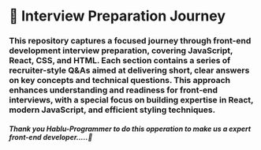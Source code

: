 <h1>📘 Interview Preparation Journey</h1>
<h3>This repository captures a focused journey through front-end development interview preparation, covering JavaScript, React, CSS, and HTML. Each section contains a series of recruiter-style Q&As aimed at delivering short, clear answers on key concepts and technical questions. This approach enhances understanding and readiness for front-end interviews, with a special focus on building expertise in React, modern JavaScript, and efficient styling techniques.</h3>
<h5>Thank you Hablu-Programmer to do this opperation to make us a expert front-end developer.....🙂</h5>
